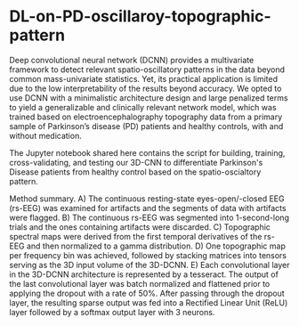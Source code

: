 # DL-on-PD-oscillaroy-topographic-pattern
Deep convolutional neural network (DCNN) provides a multivariate framework to detect relevant spatio-oscillatory patterns in the data beyond common mass-univariate statistics. Yet, its practical application is limited due to the low interpretability of the results beyond accuracy. We opted to use DCNN with a minimalistic architecture design and large penalized terms to yield a generalizable and clinically relevant network model, which was trained based on electroencephalography topography data from a primary sample of Parkinson’s disease (PD) patients and healthy controls, with and without medication. 

The Jupyter notebook shared here contains the script for building, training, cross-validating, and testing our 3D-CNN to differentiate Parkinson's Disease patients from healthy control based on the spatio-oscialtory pattern. 


Method summary. A) The continuous resting-state eyes-open/-closed EEG (rs-EEG) was examined for artifacts and the segments of data with artifacts were flagged. B) The continuous rs-EEG was segmented into 1-second-long trials and the ones containing artifacts were discarded. C) Topographic spectral maps were derived from the first temporal derivatives of the rs-EEG and then normalized to a gamma distribution. D) One topographic map per frequency bin was achieved, followed by stacking matrices into tensors serving as the 3D input volume of the 3D-DCNN. E) Each convolutional layer in the 3D-DCNN architecture is represented by a tesseract. The output of the last convolutional layer was batch normalized and flattened prior to applying the dropout with a rate of 50%. After passing through the dropout layer, the resulting sparse output was fed into a Rectified Linear Unit (ReLU) layer followed by a softmax output layer with 3 neurons.    
